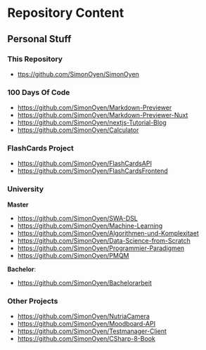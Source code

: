 # Repository Content
## Personal Stuff
### This Repository
* <ttps://github.com/SimonOyen/SimonOyen>

### 100 Days Of Code
* <https://github.com/SimonOyen/Markdown-Previewer>
* <https://github.com/SimonOyen/Markdown-Previewer-Nuxt>
* <https://github.com/SimonOyen/nextjs-Tutorial-Blog>
* <https://github.com/SimonOyen/Calculator>

### FlashCards Project
* <https://github.com/SimonOyen/FlashCardsAPI>
* <https://github.com/SimonOyen/FlashCardsFrontend>

### University
**Master**
* <https://github.com/SimonOyen/SWA-DSL>
* <https://github.com/SimonOyen/Machine-Learning>
* <https://github.com/SimonOyen/Algorithmen-und-Komplexitaet>
* <https://github.com/SimonOyen/Data-Science-from-Scratch>
* <https://github.com/SimonOyen/Programmier-Paradigmen>
* <https://github.com/SimonOyen/PMQM>

**Bachelor**:
* <https://github.com/SimonOyen/Bachelorarbeit>

### Other Projects
* <https://github.com/SimonOyen/NutriaCamera>
* <https://github.com/SimonOyen/Moodboard-API>
* <https://github.com/SimonOyen/Testmanager-Client>
* <https://github.com/SimonOyen/CSharp-8-Book>
